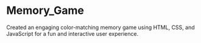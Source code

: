 # Memory_Game
Created an engaging color-matching memory game using HTML, CSS, and JavaScript for a fun and interactive user experience.
